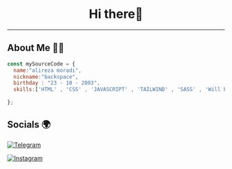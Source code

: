 <h1 align="center">Hi there🖖</h1>

---

<h2>About Me 👨‍💻</h2>

```javascript
const mySourceCode = {
  name:"alireza moradi",
  nickname:"backspace",
  birthday : "23 - 10 - 2003",
  skills:['HTML' , 'CSS' , 'JAVASCRIPT' , 'TAILWIND' , 'SASS' , 'Will be added soon'] , 
  
};
```
<h2>Socials 🌍</h2>
<p align="center">
  <a href="https://t.me/Mo_alirezza">
  
  ![Telegram](https://img.shields.io/badge/Telegram-2CA5E0?style=for-the-badge&logo=telegram&logoColor=white)

  </a>
  
  <a href="https://instagram/Mo_alirezza">
  
  ![Instagram](https://img.shields.io/badge/Instagram-%23E4405F.svg?style=for-the-badge&logo=Instagram&logoColor=white)

  </a>
</p>


